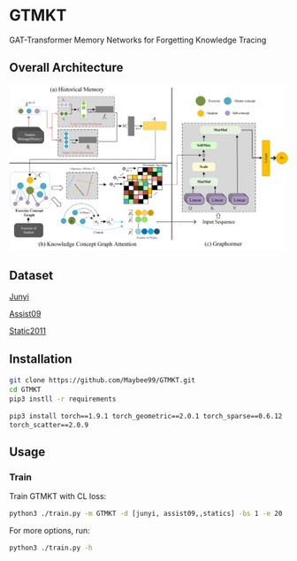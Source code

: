 # GTMKT
GAT-Transformer Memory Networks for Forgetting Knowledge Tracing

## Overall Architecture
![图片](./GTMKT/GTMKT.png)

## Dataset
[Junyi](https://pslcdatashop.web.cmu.edu/DatasetInfo?datasetId=1198)

[Assist09](https://sites.google.com/site/assistmentsdata/home/2009-2010-assistment-data)

[Static2011](https://pslcdatashop.web.cmu.edu/DatasetInfo?datasetId=507)

## Installation

```bash
git clone https://github.com/Maybee99/GTMKT.git
cd GTMKT
pip3 instll -r requirements
```

```
pip3 install torch==1.9.1 torch_geometric==2.0.1 torch_sparse==0.6.12 torch_scatter==2.0.9
```
## Usage

### Train

Train GTMKT with CL loss:

```bash
python3 ./train.py -m GTMKT -d [junyi, assist09,,statics] -bs 1 -e 20 -lr 0.003
```

For more options, run:

```bash
python3 ./train.py -h
```